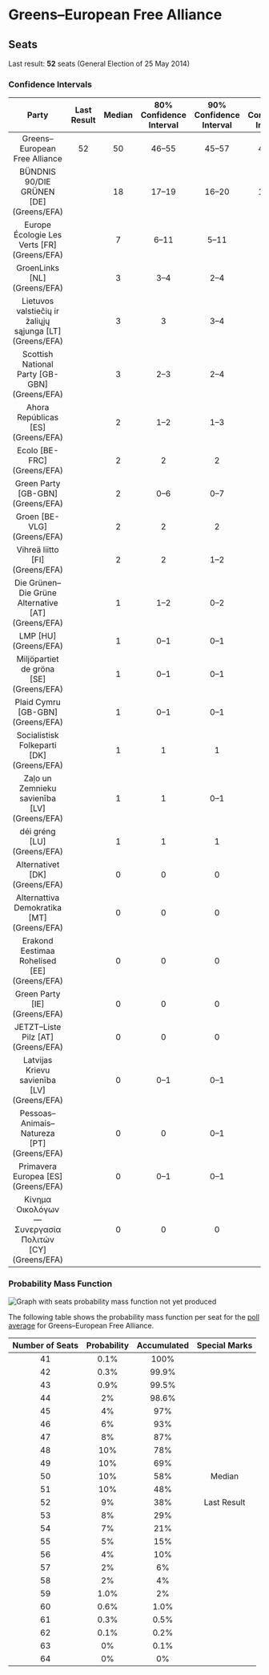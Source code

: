 # Greens–European Free Alliance

## Seats

Last result: **52** seats (General Election of 25 May 2014)

### Confidence Intervals

| Party | Last Result | Median | 80% Confidence Interval | 90% Confidence Interval | 95% Confidence Interval | 99% Confidence Interval |
|:-----:|:-----------:|:------:|:-----------------------:|:-----------------------:|:-----------------------:|:-----------------------:|
| Greens–European Free Alliance | 52 | 50 | 46–55 | 45–57 | 44–58 | 43–60 |
| BÜNDNIS 90/DIE GRÜNEN [DE] (Greens/EFA) | | 18 | 17–19 | 16–20 | 16–20 | 15–21 |
| Europe Écologie Les Verts [FR] (Greens/EFA) | | 7 | 6–11 | 5–11 | 5–11 | 5–11 |
| GroenLinks [NL] (Greens/EFA) | | 3 | 3–4 | 2–4 | 2–4 | 2–4 |
| Lietuvos valstiečių ir žaliųjų sąjunga [LT] (Greens/EFA) | | 3 | 3 | 3–4 | 3–4 | 2–4 |
| Scottish National Party [GB-GBN] (Greens/EFA) | | 3 | 2–3 | 2–4 | 2–4 | 2–4 |
| Ahora Repúblicas [ES] (Greens/EFA) | | 2 | 1–2 | 1–3 | 1–3 | 1–4 |
| Ecolo [BE-FRC] (Greens/EFA) | | 2 | 2 | 2 | 2–3 | 1–3 |
| Green Party [GB-GBN] (Greens/EFA) | | 2 | 0–6 | 0–7 | 0–7 | 0–7 |
| Groen [BE-VLG] (Greens/EFA) | | 2 | 2 | 2 | 1–2 | 1–3 |
| Vihreä liitto [FI] (Greens/EFA) | | 2 | 2 | 1–2 | 1–2 | 1–2 |
| Die Grünen–Die Grüne Alternative [AT] (Greens/EFA) | | 1 | 1–2 | 0–2 | 0–2 | 0–2 |
| LMP [HU] (Greens/EFA) | | 1 | 0–1 | 0–1 | 0–1 | 0–1 |
| Miljöpartiet de gröna [SE] (Greens/EFA) | | 1 | 0–1 | 0–1 | 0–1 | 0–1 |
| Plaid Cymru [GB-GBN] (Greens/EFA) | | 1 | 0–1 | 0–1 | 0–1 | 0–2 |
| Socialistisk Folkeparti [DK] (Greens/EFA) | | 1 | 1 | 1 | 1 | 1 |
| Zaļo un Zemnieku savienība [LV] (Greens/EFA) | | 1 | 1 | 0–1 | 0–1 | 0–1 |
| déi gréng [LU] (Greens/EFA) | | 1 | 1 | 1 | 1 | 1 |
| Alternativet [DK] (Greens/EFA) | | 0 | 0 | 0 | 0 | 0 |
| Alternattiva Demokratika [MT] (Greens/EFA) | | 0 | 0 | 0 | 0 | 0 |
| Erakond Eestimaa Rohelised [EE] (Greens/EFA) | | 0 | 0 | 0 | 0 | 0 |
| Green Party [IE] (Greens/EFA) | | 0 | 0 | 0 | 0–1 | 0–1 |
| JETZT–Liste Pilz [AT] (Greens/EFA) | | 0 | 0 | 0 | 0 | 0 |
| Latvijas Krievu savienība [LV] (Greens/EFA) | | 0 | 0–1 | 0–1 | 0–1 | 0–1 |
| Pessoas–Animais–Natureza [PT] (Greens/EFA) | | 0 | 0 | 0–1 | 0–1 | 0–1 |
| Primavera Europea [ES] (Greens/EFA) | | 0 | 0–1 | 0–1 | 0–1 | 0–1 |
| Κίνημα Οικολόγων—Συνεργασία Πολιτών [CY] (Greens/EFA) | | 0 | 0 | 0 | 0 | 0–1 |

### Probability Mass Function

![Graph with seats probability mass function not yet produced](average-2019-05-21-seats-pmf-greens–europeanfreealliance.png "Seats Probability Mass Function")

The following table shows the probability mass function per seat for the [poll average](average-2019-05-21.html) for Greens–European Free Alliance.

| Number of Seats | Probability | Accumulated | Special Marks |
|:---------------:|:-----------:|:-----------:|:-------------:|
| 41 | 0.1% | 100% |  |
| 42 | 0.3% | 99.9% |  |
| 43 | 0.9% | 99.5% |  |
| 44 | 2% | 98.6% |  |
| 45 | 4% | 97% |  |
| 46 | 6% | 93% |  |
| 47 | 8% | 87% |  |
| 48 | 10% | 78% |  |
| 49 | 10% | 69% |  |
| 50 | 10% | 58% | Median |
| 51 | 10% | 48% |  |
| 52 | 9% | 38% | Last Result |
| 53 | 8% | 29% |  |
| 54 | 7% | 21% |  |
| 55 | 5% | 15% |  |
| 56 | 4% | 10% |  |
| 57 | 2% | 6% |  |
| 58 | 2% | 4% |  |
| 59 | 1.0% | 2% |  |
| 60 | 0.6% | 1.0% |  |
| 61 | 0.3% | 0.5% |  |
| 62 | 0.1% | 0.2% |  |
| 63 | 0% | 0.1% |  |
| 64 | 0% | 0% |  |


